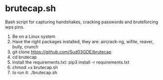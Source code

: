 # brutecap.sh
Bash script for capturing handshakes, cracking passwords and bruteforcing wps pins.

1) Be on a Linux system
2) Have the right packages installed, they are: aircrack-ng, wifite, reaver, bully, crunch
3) git clone https://github.com/Sud03GDE/brutecap
4) cd brutecap
5) Install the requirements.txt: pip3 install -r requirements.txt
6) chmod +x brutecap.sh
7) to run it: ./brutecap.sh
